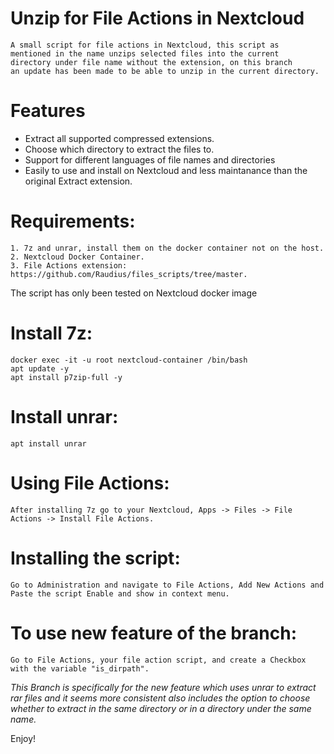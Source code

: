 # Unzip for File Actions in Nextcloud

    A small script for file actions in Nextcloud, this script as
    mentioned in the name unzips selected files into the current 
    directory under file name without the extension, on this branch
    an update has been made to be able to unzip in the current directory.

# Features 
- Extract all supported compressed extensions.
- Choose which directory to extract the files to.
- Support for different languages of file names and directories
- Easily to use and install on Nextcloud and less maintanance than the original Extract extension.

# Requirements:

    1. 7z and unrar, install them on the docker container not on the host.
    2. Nextcloud Docker Container.
    3. File Actions extension: https://github.com/Raudius/files_scripts/tree/master.

The script has only been tested on Nextcloud docker image

# Install 7z:
    docker exec -it -u root nextcloud-container /bin/bash
    apt update -y
    apt install p7zip-full -y

# Install unrar:

    apt install unrar

# Using File Actions:

    After installing 7z go to your Nextcloud, Apps -> Files -> File Actions -> Install File Actions.

# Installing the script:

    Go to Administration and navigate to File Actions, Add New Actions and Paste the script Enable and show in context menu.

# To use new feature of the branch:
    Go to File Actions, your file action script, and create a Checkbox with the variable "is_dirpath".

*This Branch is specifically for the new feature which uses unrar to extract rar files and it seems more consistent also includes the option to choose whether to extract in the same directory or in a directory under the same name.*


Enjoy!

